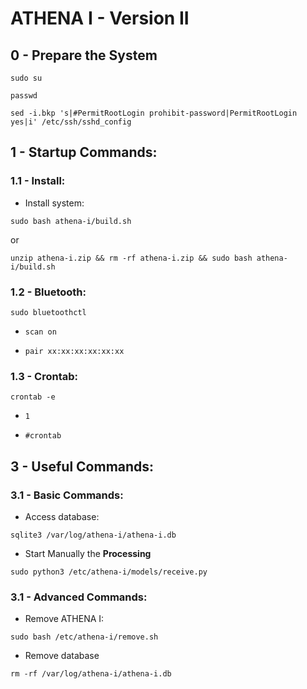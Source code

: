 # ATHENA I - Version II

## 0 - Prepare the System

`sudo su`

`passwd`

`sed -i.bkp 's|#PermitRootLogin prohibit-password|PermitRootLogin yes|i' /etc/ssh/sshd_config`



## 1 - Startup Commands:

### 1.1 - Install:

- Install system:

`sudo bash athena-i/build.sh`

or

`unzip athena-i.zip && rm -rf athena-i.zip && sudo bash athena-i/build.sh`


### 1.2 - Bluetooth:

`sudo bluetoothctl`

- `scan on`
  
- `pair xx:xx:xx:xx:xx:xx`


### 1.3 - Crontab:

`crontab -e`

- `1`
	
- `#crontab`



## 3 - Useful Commands:

### 3.1 - Basic Commands:

- Access database:

`sqlite3 /var/log/athena-i/athena-i.db`

- Start Manually the **Processing**

`sudo python3 /etc/athena-i/models/receive.py`


### 3.1 - Advanced Commands:

- Remove ATHENA I:

`sudo bash /etc/athena-i/remove.sh`

- Remove database

`rm -rf /var/log/athena-i/athena-i.db`